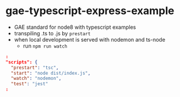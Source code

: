 # gae-typescript-express-example

- GAE standard for node8 with typescript examples
- transpiling .ts to .js by `prestart`
- when local development is served with nodemon and ts-node
  - run `npm run watch`

``` package.json
:
"scripts": {
  "prestart": "tsc",
  "start": "node dist/index.js",
  "watch": "nodemon",
  "test": "jest"
:
```